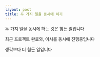 ```yaml
---
layout: post
title: 두 가지 일을 동시에 하기
---
```


두 가지 일을 동시에 하는 것은 힘든 일입니다

최근 프로젝트 완료와, 이사를 동시에 진행중입니다

생각보다 더 힘든 일입니다
